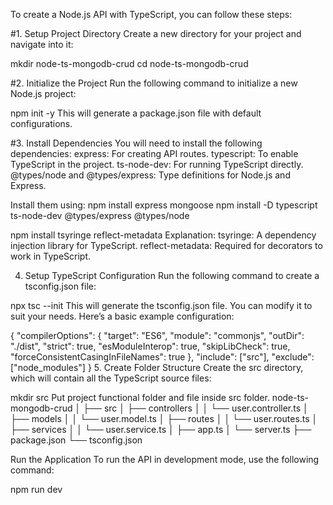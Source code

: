 To create a Node.js API with TypeScript, you can follow these steps:

#1. Setup Project Directory
Create a new directory for your project and navigate into it:

mkdir node-ts-mongodb-crud
cd node-ts-mongodb-crud

#2. Initialize the Project
Run the following command to initialize a new Node.js project:

npm init -y
This will generate a package.json file with default configurations.

#3. Install Dependencies
You will need to install the following dependencies:
express: For creating API routes.
typescript: To enable TypeScript in the project.
ts-node-dev: For running TypeScript directly.
@types/node and @types/express: Type definitions for Node.js and Express.

Install them using:
npm install express mongoose
npm install -D typescript ts-node-dev @types/express @types/node

npm install tsyringe reflect-metadata
Explanation:
tsyringe: A dependency injection library for TypeScript.
reflect-metadata: Required for decorators to work in TypeScript.

4. Setup TypeScript Configuration
Run the following command to create a tsconfig.json file:

npx tsc --init
This will generate the tsconfig.json file. You can modify it to suit your needs. Here’s a basic example configuration:

{
  "compilerOptions": {
    "target": "ES6",
    "module": "commonjs",
    "outDir": "./dist",
    "strict": true,
    "esModuleInterop": true,
    "skipLibCheck": true,
    "forceConsistentCasingInFileNames": true
  },
  "include": ["src"],
  "exclude": ["node_modules"]
}
5. Create Folder Structure
Create the src directory, which will contain all the TypeScript source files:

mkdir src
Put project functional folder and file inside src folder.
node-ts-mongodb-crud
│
├── src
│   ├── controllers
│   │   └── user.controller.ts
│   ├── models
│   │   └── user.model.ts
│   ├── routes
│   │   └── user.routes.ts
│   ├── services
│   │   └── user.service.ts
│   ├── app.ts
│   └── server.ts
├── package.json
└── tsconfig.json

Run the Application
To run the API in development mode, use the following command:

npm run dev
